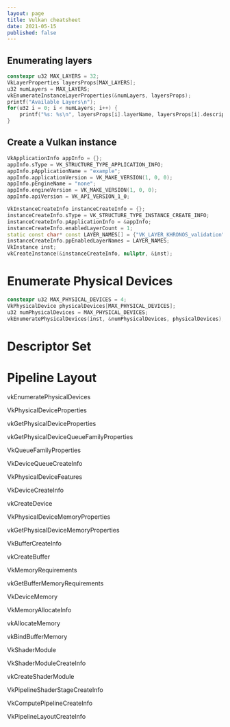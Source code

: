 ```yaml
---
layout: page
title: Vulkan cheatsheet
date: 2021-05-15
published: false
---
```


## Enumerating layers

```cpp
constexpr u32 MAX_LAYERS = 32;
VkLayerProperties layersProps[MAX_LAYERS];
u32 numLayers = MAX_LAYERS;
vkEnumerateInstanceLayerProperties(&numLayers, layersProps);
printf("Available Layers\n");
for(u32 i = 0; i < numLayers; i++) {
    printf("%s: %s\n", layersProps[i].layerName, layersProps[i].description);
}
```

## Create a Vulkan instance

```cpp
VkApplicationInfo appInfo = {};
appInfo.sType = VK_STRUCTURE_TYPE_APPLICATION_INFO;
appInfo.pApplicationName = "example";
appInfo.applicationVersion = VK_MAKE_VERSION(1, 0, 0);
appInfo.pEngineName = "none";
appInfo.engineVersion = VK_MAKE_VERSION(1, 0, 0);
appInfo.apiVersion = VK_API_VERSION_1_0;

VkInstanceCreateInfo instanceCreateInfo = {};
instanceCreateInfo.sType = VK_STRUCTURE_TYPE_INSTANCE_CREATE_INFO;
instanceCreateInfo.pApplicationInfo = &appInfo;
instanceCreateInfo.enabledLayerCount = 1;
static const char* const LAYER_NAMES[] = {"VK_LAYER_KHRONOS_validation"};
instanceCreateInfo.ppEnabledLayerNames = LAYER_NAMES;
VkInstance inst;
vkCreateInstance(&instanceCreateInfo, nullptr, &inst);
```

# Enumerate Physical Devices
```cpp
constexpr u32 MAX_PHYSICAL_DEVICES = 4;
VkPhysicalDevice physicalDevices[MAX_PHYSICAL_DEVICES];
u32 numPhysicalDevices = MAX_PHYSICAL_DEVICES;
vkEnumeratePhysicalDevices(inst, &numPhysicalDevices, physicalDevices);
```

# Descriptor Set



# Pipeline Layout




vkEnumeratePhysicalDevices

VkPhysicalDeviceProperties

vkGetPhysicalDeviceProperties

vkGetPhysicalDeviceQueueFamilyProperties

VkQueueFamilyProperties

VkDeviceQueueCreateInfo

VkPhysicalDeviceFeatures

VkDeviceCreateInfo

vkCreateDevice

VkPhysicalDeviceMemoryProperties

vkGetPhysicalDeviceMemoryProperties

VkBufferCreateInfo

vkCreateBuffer

VkMemoryRequirements

vkGetBufferMemoryRequirements

VkDeviceMemory

VkMemoryAllocateInfo

vkAllocateMemory

vkBindBufferMemory

VkShaderModule

VkShaderModuleCreateInfo

vkCreateShaderModule

VkPipelineShaderStageCreateInfo

VkComputePipelineCreateInfo

VkPipelineLayoutCreateInfo
